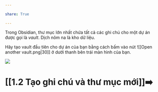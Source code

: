 ---  
share: True  
---  
Trong Obsidian, thư mục lớn nhất chứa tất cả các ghi chú cho một dự án được gọi là *vault*. Dịch nôm na là kho dữ liệu.  
  
Hãy tạo vault đầu tiên cho dự án của bạn bằng cách bấm vào nút ![[Open another vault.png|30]] ở dưới thanh bên trái màn hình của bạn.  
  
![](https://forum.obsidian.md/uploads/default/original/3X/2/2/2210517675f2efd328409ba185d14ef0b35ac280.png)   
# [[1.2 Tạo ghi chú và thư mục mới]]➡️  
